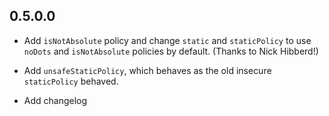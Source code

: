 ## 0.5.0.0

* Add `isNotAbsolute` policy and change `static` and `staticPolicy` to 
  use `noDots` and `isNotAbsolute` policies by default. (Thanks to Nick Hibberd!)

* Add `unsafeStaticPolicy`, which behaves as the old insecure `staticPolicy` behaved.

* Add changelog
